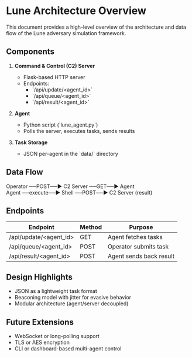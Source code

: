 # Lune Architecture Overview

This document provides a high-level overview of the architecture and data flow of the Lune adversary simulation framework.

## Components

1. **Command & Control (C2) Server**
   - Flask-based HTTP server
   - Endpoints:
     - \`/api/update/<agent_id>\`
     - \`/api/queue/<agent_id>\`
     - \`/api/result/<agent_id>\`

2. **Agent**
   - Python script (\`lune_agent.py\`)
   - Polls the server, executes tasks, sends results

3. **Task Storage**
   - JSON per-agent in the \`data/\` directory

## Data Flow

Operator ──POST──▶ C2 Server ──GET──▶ Agent  
Agent ──execute──▶ Shell ──POST──▶ C2 Server (result)

## Endpoints

| Endpoint                | Method | Purpose                  |
|-------------------------|--------|--------------------------|
| /api/update/<agent_id>  | GET    | Agent fetches tasks      |
| /api/queue/<agent_id>   | POST   | Operator submits task    |
| /api/result/<agent_id>  | POST   | Agent sends back result  |

## Design Highlights

- JSON as a lightweight task format
- Beaconing model with jitter for evasive behavior
- Modular architecture (agent/server decoupled)

## Future Extensions

- WebSocket or long-polling support
- TLS or AES encryption
- CLI or dashboard-based multi-agent control
